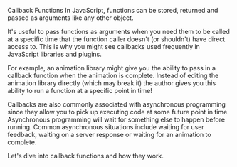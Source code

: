 Callback Functions
In JavaScript, functions can be stored, returned and passed as arguments like any other object.

It's useful to pass functions as arguments when you need them to be called at a specific time that the function caller doesn't (or shouldn't) have direct access to. This is why you might see callbacks used frequently in JavaScript libraries and plugins.

For example, an animation library might give you the ability to pass in a callback function when the animation is complete. Instead of editing the animation library directly (which may break it) the author gives you this ability to run a function at a specific point in time!

Callbacks are also commonly associated with asynchronous programming since they allow you to pick up executing code at some future point in time. Asynchronous programming will wait for something else to happen before running. Common asynchronous situations include waiting for user feedback, waiting on a server response or waiting for an animation to complete.

Let's dive into callback functions and how they work.

